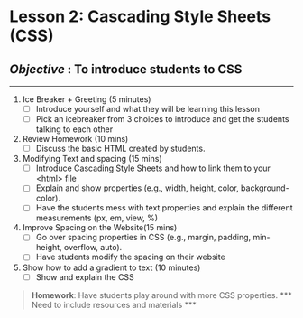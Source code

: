 # Lesson 2: Cascading Style Sheets (CSS)
## *Objective* : To introduce students to CSS
---------------------------------------------------------------------------------------------------------

1. Ice Breaker + Greeting (5 minutes)   
   - [ ] Introduce yourself and what they will be learning this lesson
   - [ ] Pick an icebreaker from 3 choices to introduce and get the students talking to each other
   
3. Review Homework (10 mins)  
    - [ ] Discuss the basic HTML created by students.

4. Modifying Text and spacing (15 mins)  
    - [ ] Introduce Cascading Style Sheets and how to link them to your \<html> file
    - [ ] Explain and show properties (e.g., width, height, color, background-color). 
    - [ ] Have the students mess with text properties and explain the different measurements (px, em, view, %) 

5. Improve Spacing on the Website(15 mins)  
    - [ ] Go over spacing properties in CSS (e.g., margin, padding, min-height, overflow, auto).
    - [ ] Have students modify the spacing on their website

6. Show how to add a gradient to text (10 minutes)
    - [ ] Show and explain the CSS

> **Homework**: Have students play around with more CSS properties. 
*** Need to include resources and materials ***
